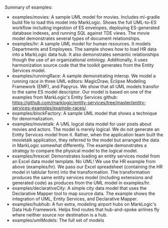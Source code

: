 Summary of examples:

- examples/movies: A sample UML model for movies. Includes ml-gradle build file to load this model into MarkLogic. Shows the full UML-to-ES workflow including ingestion of ES envelopes, deploying ES-generated database indexes, and running SQL against TDE views. The movie model demonstrates several types of document relationships. 
- examples/hr: A sample UML model for human resources. It models Departments and Employees. The sample shows how to load HR data into a MarkLogic data hub. It also demonstrates semantic relationships though the use of an organizational ontology. Additionally, it uses harmonization source code that the toolkit generates from the Entity Services model.
- examples/runningRace: A sample demonstrating interop. We model a running race in three UML editors: MagicDraw, Eclipse Modeling Framework (EMF), and Papyrus. We show that all UML models transfor to the same ES model descriptor. Our model is based on one of the examples from MarkLogic's Entity Services github: <https://github.com/marklogic/entity-services/tree/master/entity-services-examples/example-races/>. 
- examples/blockFactory: A sample UML model that shows a technique for denormalization.
- examples/movietalk: A UML logcal data model for user posts about movies and actors. The model is merely logical. We do not generate an Entity Services model from it. Rather, when the application team built the movietalk application, they referred to the model but arranged the data in MarkLogic somewhat differently. The example demonstrates a strategy to compare the physical model to the logical model.  
- examples/hrexcel: Demonstrates loading an entity services model from an Excel data model template. No UML! We use the HR example from above (examples/hr). We pass our Excel spreadsheet (containing the HR model in tablular form) into the transformation. The transformation produces the same entity services model (including extensions and generated code) as produces from the UML model in examples/hr. 
- examples/declarativeCity: A simple city data model that uses the Declarative Mapper tool to map source data. The example shows the integration of UML, Entity Services, and Declarative Mapper. 
- examples/hubhub: A fun extra, modeling airport hubs on MarkLogic's Data Hub Framework. Helps find routes that hub-and-spoke airlines fly where neither source nor destination is a hub. 
- examples/umlModels: The full set of models
